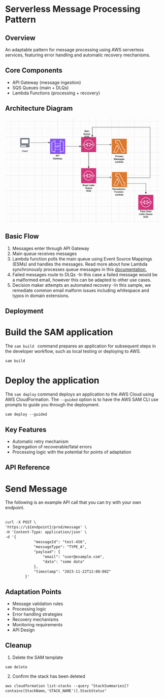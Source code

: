 # Serverless Message Processing Pattern

## Overview
An adaptable pattern for message processing using AWS serverless services, featuring error handling and automatic recovery mechanisms.

## Core Components
- API Gateway (message ingestion)
- SQS Queues (main + DLQs)
- Lambda Functions (processing + recovery)


## Architecture Diagram

![Architecture Diagram](architecture.jpeg)


## Basic Flow
1. Messages enter through API Gateway
2. Main queue receives messages
3. Lambda function polls the main queue using Event Source Mappings (ESMs) and handles the messages. 
   Read more about how Lambda synchronously processes queue messages in this [documentation.](https://docs.aws.amazon.com/lambda/latest/dg/with-sqs.html)
4. Failed messages route to DLQs -In this case a failed message would be a malformed email, however this can be adapted to other use cases.
5. Decision maker attempts an automated recovery -In this sample, we remediate common email malform issues including whitespace and typos in domain extensions.

## Deployment
# Build the SAM application
The ```sam build ``` command prepares an application for subsequent steps in the developer workflow, such as local testing or deploying to AWS.

   ```
sam build
   ```
# Deploy the application
The ```sam deploy``` command deploys an application to the AWS Cloud using AWS CloudFormation. The ```--guided``` option is to have the AWS SAM CLI use prompts to guide you through the deployment.

   ```
sam deploy --guided
   ```

## Key Features
- Automatic retry mechanism
- Segregation of recoverable/fatal errors
- Processing logic with the potential for points of adaptation

## API Reference
# Send Message

The following is an example API call that you can try with your own endpoint.

   ```

curl -X POST \
  'https://\${endpoint}/prod/message' \
  -H 'Content-Type: application/json' \
  -d '{
                "messageId": "test-456",
                "messageType": "TYPE_A",
                "payload": {
                    "email": "user@example.com",
                    "data": "some data"
                },
                "timestamp": "2023-11-22T12:00:00Z"
            }'
   ```


## Adaptation Points
- Message validation rules
- Processing logic
- Error handling strategies
- Recovery mechanisms
- Monitoring requirements
- API Design

## Cleanup
1. Delete the SAM template
```
sam delete
```
2. Confirm the stack has been deleted
```
aws cloudformation list-stacks --query "StackSummaries[?contains(StackName,'STACK_NAME')].StackStatus"
```